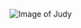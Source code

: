 ![Image of Judy](https://res.cloudinary.com/judyagogo/image/upload/c_scale,r_30,w_311/v1590111788/judy.jpg)
